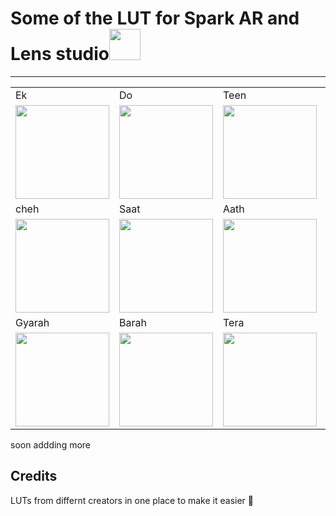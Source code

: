 
# Some of the LUT for Spark AR and Lens studio<img src="https://media0.giphy.com/media/3OsFzorSZSUZcvo6UC/giphy.gif" width="50">

------


<table>
  <tr>
    <td>Ek</td>
     <td>Do</td>
     <td>Teen</td>
    <td>Char</td>
     <td>Panch</td>
  </tr>
  <tr>
    <td ><img src="https://github.com/varuogm/Snapchat-lens-creations/blob/master/Useful%20LUT's/teal_orange_plus_contrast.png" width="150"></td>
    <td ><img src="https://github.com/varuogm/Snapchat-lens-creations/blob/master/Useful%20LUT's/reds-only.png" width="150"></td>
    <td ><img src="https://github.com/varuogm/Snapchat-lens-creations/blob/master/Useful%20LUT's/kodak_5295_fuji_3510.png" width="150"></td>
     <td><img src="https://github.com/varuogm/Snapchat-lens-creations/blob/master/Useful%20LUT's/night_from_day.png" width="150"></td>
     <td><img src="https://github.com/varuogm/Snapchat-lens-creations/blob/master/Useful%20LUT's/infra-false-color.png" width="150"></td>
  </tr>
  
  <tr>
    <td>cheh</td>
     <td>Saat</td>
     <td>Aath</td>
    <td>Nau</td>
   <td>Das</td>
  </tr>
  <tr>
    <td ><img src="https://github.com/varuogm/Snapchat-lens-creations/blob/master/Useful%20LUT's/fuji_eterna_250d_fuji_3510.png" width="150"></td>
    <td ><img src="https://github.com/varuogm/Snapchat-lens-creations/blob/master/Useful%20LUT's/filmstock_50.png" width="150"></td>
    <td ><img src="https://github.com/varuogm/Snapchat-lens-creations/blob/master/Useful%20LUT's/edgy_amber.png" width="150"></td>
       <td><img src="https://github.com/varuogm/Snapchat-lens-creations/blob/master/Useful%20LUT's/download.jpg" width="150"></td>
    <td><img src="https://github.com/varuogm/Snapchat-lens-creations/blob/master/Useful%20LUT's/download%20(1).jpg" width="150"></td>
 
  </tr>
  
  <tr>
    <td>Gyarah</td>
     <td>Barah</td>
  <td>Tera</td>
  </tr>
  <tr>
    <td ><img src="https://github.com/varuogm/Snapchat-lens-creations/blob/master/Useful%20LUT's/crisp_warm.png" width="150"></td>
    <td ><img src="https://github.com/varuogm/Snapchat-lens-creations/blob/master/Useful%20LUT's/candlelight.png" width="150"></td>
    <td ><img src="https://github.com/varuogm/Snapchat-lens-creations/blob/master/Useful%20LUT's/edgy_amber.png" width="150"></td>
  </tr>
 </table>
 
 soon addding more

## Credits
 LUTs from differnt creators in one place to make it easier 💎 

